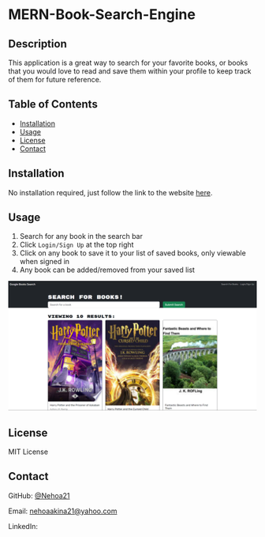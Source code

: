 # MERN-Book-Search-Engine

## Description

This application is a great way to search for your favorite books, or books that you would love to read and save them within your profile to keep track of them for future reference.

## Table of Contents
  * [Installation](#installation)
  * [Usage](#usage)
  * [License](#license)
  * [Contact](#contact)
## Installation

No installation required, just follow the link to the website [here](https://book-service-engine.onrender.com/).

## Usage

1) Search for any book in the search bar
2) Click `Login/Sign Up` at the top right
3) Click on any book to save it to your list of saved books, only viewable when signed in
4) Any book can be added/removed from your saved list

![Search Engine screenshot](./client/src/assets/search-engine%20screenshot.png)

## License

MIT License

## Contact

GitHub: [@Nehoa21](https://github.com/Nehoa21)

Email: nehoaakina21@yahoo.com

LinkedIn: 

